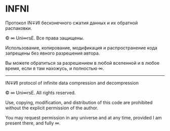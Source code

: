 # INFNI
Протокол IN∓ИI бесконечного сжатия данных и их обратной распаковки.




© ∞ Uni∞rsE. Все права защищены.

Использование, копирование, модификация и распространение кода
запрещены без явного разрешения автора.

Вы можете обратиться за разрешением в любой вселенной и в любое время,
если я там нахожусь, и полностью ∞.

---
IN∓ИI protocol of infinite data compression and decompression


© ∞ Uni∞rsE. All rights reserved.

Use, copying, modification, and distribution of this code
are prohibited without the explicit permission of the author.

You may request permission in any universe and at any time,
provided I am present there, and fully ∞.
